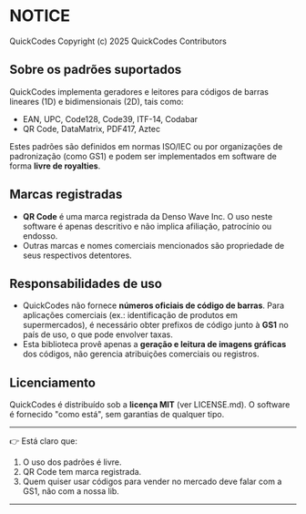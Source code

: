 # NOTICE

QuickCodes
Copyright (c) 2025 QuickCodes Contributors

## Sobre os padrões suportados

QuickCodes implementa geradores e leitores para códigos de barras lineares (1D) e bidimensionais (2D), tais como:

* EAN, UPC, Code128, Code39, ITF-14, Codabar
* QR Code, DataMatrix, PDF417, Aztec

Estes padrões são definidos em normas ISO/IEC ou por organizações de padronização (como GS1) e podem ser implementados em software de forma **livre de royalties**.

## Marcas registradas

* **QR Code** é uma marca registrada da Denso Wave Inc. O uso neste software é apenas descritivo e não implica afiliação, patrocínio ou endosso.
* Outras marcas e nomes comerciais mencionados são propriedade de seus respectivos detentores.

## Responsabilidades de uso

* QuickCodes não fornece **números oficiais de código de barras**. Para aplicações comerciais (ex.: identificação de produtos em supermercados), é necessário obter prefixos de código junto à **GS1** no país de uso, o que pode envolver taxas.
* Esta biblioteca provê apenas a **geração e leitura de imagens gráficas** dos códigos, não gerencia atribuições comerciais ou registros.

## Licenciamento

QuickCodes é distribuído sob a **licença MIT** (ver LICENSE.md).
O software é fornecido "como está", sem garantias de qualquer tipo.

---

👉 Está claro que:

1. O uso dos padrões é livre.
2. QR Code tem marca registrada.
3. Quem quiser usar códigos para vender no mercado deve falar com a GS1, não com a nossa lib.

---
